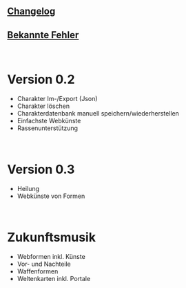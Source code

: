 ## [Changelog](https://github.com/christophergoltz/imago-app/blob/develop/Changelog.md)
## [Bekannte Fehler](https://github.com/christophergoltz/imago-app/issues?q=is%3Aissue+is%3Aopen+label%3Abug)

<br/>

# Version 0.2
- Charakter Im-/Export (Json)
- Charakter löschen
- Charakterdatenbank manuell speichern/wiederherstellen
- Einfachste Webkünste
- Rassenunterstützung

<br/>

# Version 0.3
- Heilung
- Webkünste von Formen

<br/>

# Zukunftsmusik
- Webformen inkl. Künste
- Vor- und Nachteile
- Waffenformen
- Weltenkarten inkl. Portale
